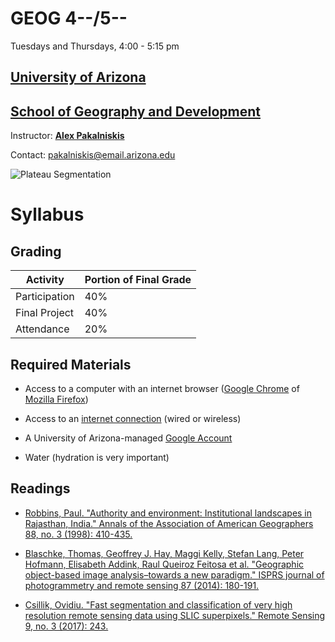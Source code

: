 # GEOG 4--/5--

Tuesdays and Thursdays, 4:00 - 5:15 pm

## [University of Arizona](https://www.arizona.edu/)

## [School of Geography and Development](https://geography.arizona.edu/)

Instructor: [**Alex Pakalniskis**](https://geography.arizona.edu/user/alex-pakalniskis)

Contact: pakalniskis@email.arizona.edu

![Plateau Segmentation](https://nbviewer.jupyter.org/github/digitalbiogeography/digitalbiogeography.github.io/blob/master/plant.jpg?raw=true)

# Syllabus

## Grading

Activity | Portion of Final Grade
---|---
Participation | 40%
Final Project | 40%
Attendance | 20%

## Required Materials

* Access to a computer with an internet browser ([Google Chrome](https://www.google.com/chrome/) of [Mozilla Firefox](https://www.mozilla.org/en-US/firefox/new/))

* Access to an [internet connection](https://it.arizona.edu/service-category/wifi-and-networks) (wired or wireless)

* A University of Arizona-managed [Google Account](https://it.arizona.edu/service/google-g-suite-education)

* Water (hydration is very important)

## Readings

* [Robbins, Paul. "Authority and environment: Institutional landscapes in Rajasthan, India." Annals of the Association of American Geographers 88, no. 3 (1998): 410-435.](https://www.tandfonline.com/doi/pdf/10.1111/0004-5608.00107?casa_token=orLt_e8ejrIAAAAA:lZZqsQ0vDV645gUSbh8PasvmHzWi9kfl83-Lg_5cWVVrFVc85LXeuJQH2E9-uGZ2-MuHciG4DqlXpg)

* [Blaschke, Thomas, Geoffrey J. Hay, Maggi Kelly, Stefan Lang, Peter Hofmann, Elisabeth Addink, Raul Queiroz Feitosa et al. "Geographic object-based image analysis–towards a new paradigm." ISPRS journal of photogrammetry and remote sensing 87 (2014): 180-191.](https://www.sciencedirect.com/science/article/pii/S0924271613002220)

* [Csillik, Ovidiu. "Fast segmentation and classification of very high resolution remote sensing data using SLIC superpixels." Remote Sensing 9, no. 3 (2017): 243.](https://www.mdpi.com/2072-4292/9/3/243/htm)
